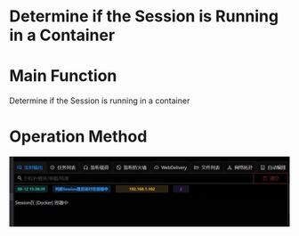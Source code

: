 # Determine if the Session is Running in a Container

# Main Function
Determine if the Session is running in a container

# Operation Method
![](img\Discovery_VirtualizationSandboxEvasion_CheckContainer\1.webp)